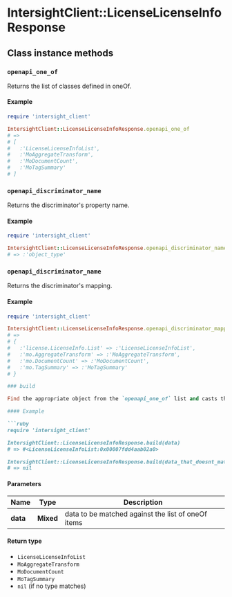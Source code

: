 # IntersightClient::LicenseLicenseInfoResponse

## Class instance methods

### `openapi_one_of`

Returns the list of classes defined in oneOf.

#### Example

```ruby
require 'intersight_client'

IntersightClient::LicenseLicenseInfoResponse.openapi_one_of
# =>
# [
#   :'LicenseLicenseInfoList',
#   :'MoAggregateTransform',
#   :'MoDocumentCount',
#   :'MoTagSummary'
# ]
```

### `openapi_discriminator_name`

Returns the discriminator's property name.

#### Example

```ruby
require 'intersight_client'

IntersightClient::LicenseLicenseInfoResponse.openapi_discriminator_name
# => :'object_type'
```

### `openapi_discriminator_name`

Returns the discriminator's mapping.

#### Example

```ruby
require 'intersight_client'

IntersightClient::LicenseLicenseInfoResponse.openapi_discriminator_mapping
# =>
# {
#   :'license.LicenseInfo.List' => :'LicenseLicenseInfoList',
#   :'mo.AggregateTransform' => :'MoAggregateTransform',
#   :'mo.DocumentCount' => :'MoDocumentCount',
#   :'mo.TagSummary' => :'MoTagSummary'
# }

### build

Find the appropriate object from the `openapi_one_of` list and casts the data into it.

#### Example

```ruby
require 'intersight_client'

IntersightClient::LicenseLicenseInfoResponse.build(data)
# => #<LicenseLicenseInfoList:0x00007fdd4aab02a0>

IntersightClient::LicenseLicenseInfoResponse.build(data_that_doesnt_match)
# => nil
```

#### Parameters

| Name | Type | Description |
| ---- | ---- | ----------- |
| **data** | **Mixed** | data to be matched against the list of oneOf items |

#### Return type

- `LicenseLicenseInfoList`
- `MoAggregateTransform`
- `MoDocumentCount`
- `MoTagSummary`
- `nil` (if no type matches)

